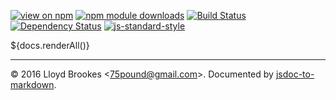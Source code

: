 [![view on npm](http://img.shields.io/npm/v/local-web-server-static.svg)](https://www.npmjs.org/package/local-web-server-static)
[![npm module downloads](http://img.shields.io/npm/dt/local-web-server-static.svg)](https://www.npmjs.org/package/local-web-server-static)
[![Build Status](https://travis-ci.org/local-web-server/static.svg?branch=master)](https://travis-ci.org/local-web-server/static)
[![Dependency Status](https://david-dm.org/local-web-server/static.svg)](https://david-dm.org/local-web-server/static)
[![js-standard-style](https://img.shields.io/badge/code%20style-standard-brightgreen.svg)](https://github.com/feross/standard)

${docs.renderAll()}

* * *

&copy; 2016 Lloyd Brookes \<75pound@gmail.com\>. Documented by [jsdoc-to-markdown](https://github.com/jsdoc2md/jsdoc-to-markdown).
